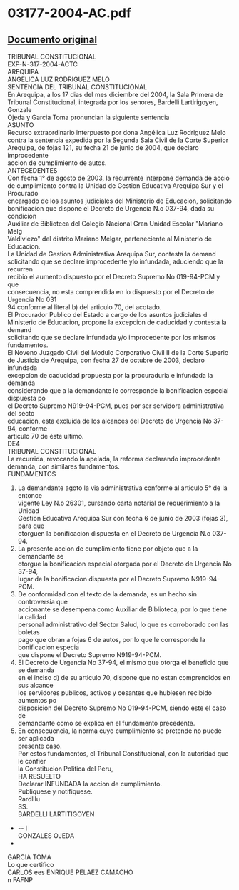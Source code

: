 
03177-2004-AC.pdf
=================
  
[Documento original](https://tc.gob.pe/jurisprudencia/2005/03177-2004-AC.pdf)  
---  
TRIBUNAL CONSTITUCIONAL  
EXP-N-317-2004-ACTC  
AREQUIPA  
ANGELICA LUZ RODRIGUEZ MELO  
SENTENCIA DEL TRIBUNAL CONSTITUCIONAL  
En Arequipa, a los 17 dias del mes diciembre del 2004, la Sala Primera de  
Tribunal Constitucional, integrada por los senores, Bardelli Lartirigoyen, Gonzale  
Ojeda y Garcia Toma pronuncian la siguiente sentencia  
ASUNTO  
Recurso extraordinario interpuesto por dona Angélica Luz Rodriguez Melo  
contra la sentencia expedida por la Segunda Sala Civil de la Corte Superior  
Arequipa, de fojas 121, su fecha 21 de junio de 2004, que declaro improcedente  
accion de cumplimiento de autos.  
ANTECEDENTES  
Con fecha 1° de agosto de 2003, la recurrente interpone demanda de accio  
de cumplimiento contra la Unidad de Gestion Educativa Arequipa Sur y el Procurado  
encargado de los asuntos judiciales del Ministerio de Educacion, solicitando  
bonificacion que dispone el Decreto de Urgencia N.o 037-94, dada su condicion  
Auxiliar de Biblioteca del Colegio Nacional Gran Unidad Escolar "Mariano Melg  
Valdiviezo" del distrito Mariano Melgar, perteneciente al Ministerio de Educacion.  
La Unidad de Gestion Administrativa Arequipa Sur, contesta la demand  
solicitando que se declare improcedente ylo infundada, aduciendo que la recurren  
recibio el aumento dispuesto por el Decreto Supremo No 019-94-PCM y que  
consecuencia, no esta comprendida en lo dispuesto por el Decreto de Urgencia No 031  
94 conforme al literal b) del articulo 70, del acotado.  
El Procurador Publico del Estado a cargo de los asuntos judiciales d  
Ministerio de Educacion, propone la excepcion de caducidad y contesta la demand  
solicitando que se declare infundada y/o improcedente por los mismos fundamentos.  
El Noveno Juzgado Civil del Modulo Corporativo Civil II de la Corte Superio  
de Justicia de Arequipa, con fecha 27 de octubre de 2003, declaro infundada  
excepcion de caducidad propuesta por la procuraduria e infundada la demanda  
considerando que a la demandante le corresponde la bonificacion especial dispuesta po  
el Decreto Supremo N919-94-PCM, pues por ser servidora administrativa del secto  
educacion, esta excluida de los alcances del Decreto de Urgencia No 37-94, conforme  
articulo 70 de éste ultimo.  
DE4  
TRIBUNAL CONSTITUCIONAL  
La recurrida, revocando la apelada, la reforma declarando improcedente  
demanda, con similares fundamentos.  
FUNDAMENTOS  
1. La demandante agoto la via administrativa conforme al articulo 5° de la entonce  
vigente Ley N.o 26301, cursando carta notarial de requerimiento a la Unidad  
Gestion Educativa Arequipa Sur con fecha 6 de junio de 2003 (fojas 3), para que  
otorguen la bonificacion dispuesta en el Decreto de Urgencia N.o 037-94.  
2. La presente accion de cumplimiento tiene por objeto que a la demandante se  
otorgue la bonificacion especial otorgada por el Decreto de Urgencia No 37-94,  
lugar de la bonificacion dispuesta por el Decreto Supremo N919-94-PCM.  
3. De conformidad con el texto de la demanda, es un hecho sin controversia que  
accionante se desempena como Auxiliar de Biblioteca, por lo que tiene la calidad  
personal administrativo del Sector Salud, lo que es corroborado con las boletas  
pago que obran a fojas 6 de autos, por lo que le corresponde la bonificacion especia  
que dispone el Decreto Supremo N919-94-PCM.  
4. El Decreto de Urgencia No 37-94, el mismo que otorga el beneficio que se demanda  
en el inciso d) de su articulo 70, dispone que no estan comprendidos en sus alcance  
los servidores publicos, activos y cesantes que hubiesen recibido aumentos po  
disposicion del Decreto Supremo No 019-94-PCM, siendo este el caso de  
demandante como se explica en el fundamento precedente.  
5. En consecuencia, la norma cuyo cumplimiento se pretende no puede ser aplicada  
presente caso.  
Por estos fundamentos, el Tribunal Constitucional, con la autoridad que le confier  
la Constitucion Politica del Peru,  
HA RESUELTO  
Declarar INFUNDADA la accion de cumplimiento.  
Publiquese y notifiquese.  
Rardlllu  
SS.  
BARDELLI LARTITIGOYEN  
- -- l  
GONZALES OJEDA  
-  
GARCIA TOMA  
Lo que certifico  
CARLOS ees ENRIQUE PELAEZ CAMACHO  
n FAFNP